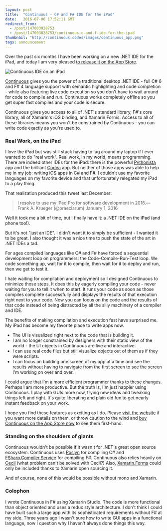 ```yaml
---
layout: post
title:  "Continuous - C# and F# IDE for the iPad"
date:   2016-07-06 17:52:11 GMT
redirect_from:
  - /post/147003028753
  - /post/147003028753/continuous-c-and-f-ide-for-the-ipad
thumbnail: "http://continuous.codes/images/continuous_app.png"
tags: announcement
---
```




Over the past six months I have been working on a new .NET IDE for the iPad, and today I am very pleased [to release it on the App Store](https://itunes.apple.com/us/app/continuous-.net-c-and-f-ide/id1095213378?ls=1&mt=8).

<img src="http://continuous.codes/images/continuous_app.png" alt="Continuous IDE on an iPad" />

[Continuous](http://continuous.codes) gives you the power of a traditional desktop .NET IDE - full C# 6 and F# 4 language support with semantic highlighting and code completion - while also featuring live code execution so you don't have to wait around for code to compile and run. Continuous works completely offline so you get super fast compiles and your code is secure.

Continuous gives you access to all of .NET's standard library, F#'s core library, all of Xamarin's iOS binding, and Xamarin.Forms. Access to all of these libraries means you won't be constrained by Continuous - you can write code exactly as you're used to.


### Real Work, on the iPad


I love the iPad but was still stuck having to lug around my laptop if I ever wanted to do "real work". Real work, in my world, means programming. There are indeed other IDEs for the iPad: there is the powerful [Pythonista](http://omz-software.com/pythonista/) app and the brilliant [Codea](http://twolivesleft.com/Codea/) app. But neither of those apps was able to help me in my job: writing iOS apps in C# and F#. I couldn't use my favorite languages on my favorite device and that unfortunately relegated my iPad to a play thing.

That realization produced this tweet last December:

> I resolve to use my iPad Pro for software development in 2016.— Frank A. Krueger (@praeclarum) January 1, 2016


<script async="" src="//platform.twitter.com/widgets.js" charset="utf-8"></script>


Well it took me a bit of time, but I finally have it: a .NET IDE on the iPad (and phone too!).

But it's not "just an IDE". I didn't want it to simply be sufficient - I wanted it to be great. I also thought it was a nice time to push the state of the art in .NET IDEs a tad.

For ages compiled languages like C# and F# have forced a sequential development loop on programmers: the Code-Compile-Run-Test loop. We code something up, wait for it to compile, then wait for it to deploy and run, then we get to test it.

I hate waiting for compilation and deployment so I designed Continuous to minimize those steps. It does this by eagerly compiling your code - never waiting for you to tell it when to start. It runs your code as soon as those compiles complete successfully and displays the results of that execution right next to your code. Now you can focus on the code and the results of that code instead of being distracted by all the silly machinery of a compiler and IDE.

The benefits of making compilation and execution fast have surprised me. My iPad has become my favorite place to write apps now.

* The UI is visualized right next to the code that is building it.
* I am no longer constrained by designers with their static view of the world - the UI objects in Continuous are live and interactive.
* I can use real code files but still visualize objects out of them as if they were scripts.
* I can focus on building one screen of my app at a time and see the results without having to navigate from the first screen to see the screen I'm working on over and over.

I could argue that I'm a more efficient programmer thanks to these changes. Perhaps I am more productive. But the truth is, I'm just happier using Continuous. I play with GUIs more now, trying new ideas and tweaking things left and right. It's quite liberating and plain old fun to get nearly instant feedback on your work.

I hope you find these features as exciting as I do. Please [visit the website](http://continuous.codes) if you want more details on them, or throw caution to the wind and [buy Continuous on the App Store now](https://itunes.apple.com/us/app/continuous-.net-c-and-f-ide/id1095213378?ls=1&mt=8) to see them first-hand.


### Standing on the shoulders of giants


Continuous wouldn't be possible if it wasn't for .NET's great open source ecosystem. Continuous uses [Roslyn](https://github.com/dotnet/roslyn) for compiling C# and [FSharp.Compiler.Service](https://github.com/fsharp/FSharp.Compiler.Service) for compiling F#. Continuous also relies heavily on [Cecil](https://github.com/jbevain/cecil) (what problem can't be solved with Cecil?) Also, [Xamarin.Forms](https://github.com/xamarin/Xamarin.Forms) could only be included thanks to Xamarin open sourcing it.

And of course, none of this would be possible without mono and Xamarin.


### Colophon


I wrote Continuous in F# using Xamarin Studio. The code is more functional than object oriented and uses a redux style architecture. I don't think I could have built such a large app with its sophisticated requirements without F# at my side. Three years ago I wasn't sure how to write GUI apps in a functional language, now I question why I haven't always done things this way.

